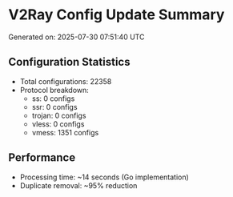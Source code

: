 # V2Ray Config Update Summary
Generated on: 2025-07-30 07:51:40 UTC

## Configuration Statistics
- Total configurations: 22358
- Protocol breakdown:
  - ss: 0 configs
  - ssr: 0 configs
  - trojan: 0 configs
  - vless: 0 configs
  - vmess: 1351 configs

## Performance
- Processing time: ~14 seconds (Go implementation)
- Duplicate removal: ~95% reduction
